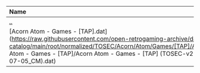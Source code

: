 |Name|Size|
|:---|---:|
|[..](../index.html)|DIR|
|[Acorn Atom - Games - [TAP].dat](https://raw.githubusercontent.com/open-retrogaming-archive/dat-catalog/main/root/normalized/TOSEC/Acorn/Atom/Games/[TAP]/Acorn Atom - Games - [TAP]/Acorn Atom - Games - [TAP] (TOSEC-v2017-07-05_CM).dat)|5461|
